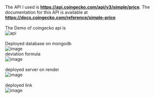 The API I used is **https://api.coingecko.com/api/v3/simple/price**. The documentation for this API is available at  **https://docs.coingecko.com/reference/simple-price** <br />
<br/>
The Demo of coingecko api is<br/>
![api](https://github.com/user-attachments/assets/29627011-7607-4f7f-aab6-0306b93c9dcf)<br/>
<br/>
Deployed database on mongodb<br/>
![image](https://github.com/user-attachments/assets/3d1dcda8-114b-43f1-a080-577c817a8d17)
<br/>
deviation formula<br/>
![image](https://github.com/user-attachments/assets/48724c68-3eab-455b-8e69-3c7773ed3629)<br/><br/>
deployed server on render<br/>
![image](https://github.com/user-attachments/assets/ea6108a5-42c2-4f02-be02-4128e7755da7)
<br/>
<br/>
deployed link
<br/>
![image](https://github.com/user-attachments/assets/7e8b9e4f-e501-48b6-ace7-772d97cc2432)




